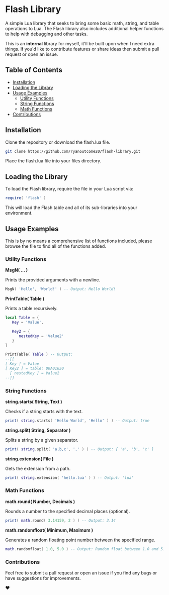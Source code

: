 # Flash Library
A simple Lua library that seeks to bring some basic math, string, and table operations to Lua. The Flash library also includes additional helper functions to help with debugging and other tasks.

This is an **internal** library for myself, it'll be built upon when I need extra things. If you'd like to contribute features or share ideas then submit a pull request or open an issue.

## Table of Contents
- [ Installation ](#installation)
- [ Loading the Library ](#loading-the-library)
- [Usage Examples](#usage-examples)
  - [Utility Functions](#utility-functions)
  - [String Functions](#string-functions)
  - [Math Functions](#math-functions)
- [Contributions](#contributions)

## Installation
Clone the repository or download the flash.lua file.

```bash 
git clone https://github.com/ryanoutcome20/flash-library.git
```

Place the flash.lua file into your files directory.

## Loading the Library
To load the Flash library, require the file in your Lua script via:

```lua 
require( 'flash' ) 
```

This will load the Flash table and all of its sub-libraries into your environment.

## Usage Examples

This is by no means a comprehensive list of functions included, please browse the file to find
all of the functions added.

### Utility Functions

**MsgN( ... )**

Prints the provided arguments with a newline.

```lua 
MsgN( 'Hello', 'World!' ) -- Output: Hello World! 
```

**PrintTable( Table )**

Prints a table recursively.

```lua 
local Table = { 
   Key = 'Value', 

   Key2 = { 
      nestedKey = 'Value2' 
   } 
} 

PrintTable( Table ) -- Output:
--[[
[ Key ] = Value
[ Key2 ] = table: 00A01630
  [ nestedKey ] = Value2
--]]
```

### String Functions

**string.starts( String, Text )**

Checks if a string starts with the text.

```lua 
print( string.starts( 'Hello World', 'Hello' ) ) -- Output: true 
```

**string.split( String, Separator )**

Splits a string by a given separator.

```lua 
print( string.split( 'a,b,c', ',' ) ) -- Output: { 'a', 'b', 'c' } 
```

**string.extension( File )**

Gets the extension from a path.

```lua 
print( string.extension( 'hello.lua' ) ) -- Output: 'lua' 
```

### Math Functions
**math.round( Number, Decimals )**

Rounds a number to the specified decimal places (optional).

```lua 
print( math.round( 3.14159, 2 ) ) -- Output: 3.14 
```

**math.randomfloat( Minimum, Maximum )**

Generates a random floating point number between the specified range.

```lua 
math.randomfloat( 1.0, 5.0 ) -- Output: Random float between 1.0 and 5.0 
```

### Contributions
Feel free to submit a pull request or open an issue if you find any bugs or have suggestions for improvements.

❤️
